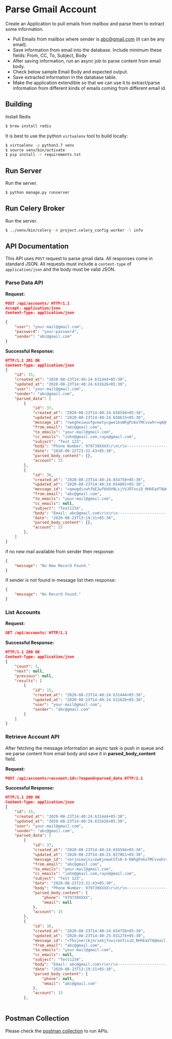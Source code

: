 # Parse Gmail Account

Create an Application to pull emails from mailbox and parse them to extract some information.

* Pull Emails from mailbox where sender is abc@gmail.com (it can be any email).
* Save information from email into the database. Include minimum these fields:
    From, CC, To, Subject, Body
* After saving information, run an async job to parse content from email body.
* Check below sample Email Body and expected output.
* Save extracted information in the database table.
* Make the application extendible so that we can use it to extract/parse information from different kinds of emails coming from different email id.



## Building
Install Redis
```sh
$ brew install redis
```

It is best to use the python `virtualenv` tool to build locally:

```sh
$ virtualenv -p python3.7 venv
$ source venv/bin/activate
$ pip install -r requirements.txt
```

## Run Server
Run the server.
```sh
$ python manage.py runserver
```

## Run Celery Broker
Run the server.
```sh
$ ../venv/bin/celery -A project.celery_config worker -l info
```

## API Documentation

This API uses `POST` request to parse gmail data. All responses come in standard JSON. All requests must include a `content-type` of `application/json` and the body must be valid JSON.

### Parse Data API

**Request:**
```json
POST /api/accounts/ HTTP/1.1
Accept: application/json
Content-Type: application/json

{
    "user": "your-mail@gmail.com",
    "password": "your-password",
    "sender": "abc@gmail.com"
}
```
**Successful Response:**
```json
HTTP/1.1 201 OK
Content-Type: application/json
{
    "id": 15,
    "created_at": "2020-08-23T14:40:24.631444+05:30",
    "updated_at": "2020-08-23T14:40:24.631626+05:30",
    "user": "your-mail@gmail.com",
    "sender": "abc@gmail.com",
    "parsed_data": [
        {
            "id": 37,
            "created_at": "2020-08-23T14:40:24.658594+05:30",
            "updated_at": "2020-08-23T14:40:24.658633+05:30",
            "message_id": "<wegheiwuufgvewtycgweibsWhgPo6xTMCvvwhr=qA@mail.gmail.com>",
            "from_email": "abc@gmail.com",
            "to_emails": "your-mail@gmail.com",
            "cc_emails": "john@gmail.com,rayn@gmail.com",
            "subject": "Test 123",
            "body": "Phone Number: 979739XXXX\r\n\r\n----------------------------------------------------------\r\n\r\nNumber of submissions received\r\n\r\n15/500 this month\r\n\r\nJuly 17th – August 16th\r\n\r\n\r\n--",
            "date": "2020-08-22T23:31:43+05:30",
            "parsed_body_content": {},
            "account": 15
        },
        {
            "id": 36,
            "created_at": "2020-08-23T14:40:24.654758+05:30",
            "updated_at": "2020-08-23T14:40:24.654801+05:30",
            "message_id": "<qewgdicwhfbEIwfbhDVNLsjYVJOTxsiD_RHhEaVTA@mail.gmail.com>",
            "from_email": "abc@gmail.com",
            "to_emails": "your-mail@gmail.com",
            "cc_emails": null,
            "subject": "Test1234",
            "body": "Email: abc@gmail.com\r\n\r\n----------------------------------------------------------\r\n\r\nNumber of submissions received\r\n\r\n15/500 this month\r\n\r\nJuly 17th – August 16th\r\n\r\n\r\n--",
            "date": "2020-08-23T13:19:31+05:30",
            "parsed_body_content": {},
            "account": 15
        },
    ]
}
```

if no new mail available from sender then response:
```json
{
    "message": "No New Record Found."
}
```
if sender is not found in message list then response:
```json
{
    "message": "No Record Found."
}
```

### List Accounts

**Request:**
```json
GET /api/accounts/ HTTP/1.1
```
**Successful Response:**
```json
HTTP/1.1 200 OK
Content-Type: application/json
{
    "count": 1,
    "next": null,
    "previous": null,
    "results": [
        {
            "id": 15,
            "created_at": "2020-08-23T14:40:24.631444+05:30",
            "updated_at": "2020-08-23T14:40:24.631626+05:30",
            "user": "your-mail@gmail.com",
            "sender": "abc@gmail.com"
        }
    ]
}
```

### Retrieve Account API
After fetching the message information an async task is push in queue and we parse content from email body and save it in **parsed_body_content** field.

**Request:**
```json
POST /api/accounts/<account:id>/?expand=parsed_data HTTP/1.1
```
**Successful Response:**
```json
HTTP/1.1 200 OK
Content-Type: application/json
{
    "id": 15,
    "created_at": "2020-08-23T14:40:24.631444+05:30",
    "updated_at": "2020-08-23T14:40:24.631626+05:30",
    "user": "your-mail@gmail.com",
    "sender": "abc@gmail.com",
    "parsed_data": [
        {
            "id": 37,
            "created_at": "2020-08-23T14:40:24.658594+05:30",
            "updated_at": "2020-08-23T14:40:25.027061+05:30",
            "message_id": "<erjniewjnicewkjnewCSTs6-4-EWhgPo6xTMCvvwhr=qA@mail.gmail.com>",
            "from_email": "abc@gmail.com",
            "to_emails": "your-mail@gmail.com",
            "cc_emails": "john@gmail.com,rayn@gmail.com",
            "subject": "Test 123",
            "date": "2020-08-22T23:31:43+05:30",
            "body": "Phone Number: 979739XXXX\r\n\r\n----------------------------------------------------------\r\n\r\nNumber of submissions received\r\n\r\n15/500 this month\r\n\r\nJuly 17th – August 16th\r\n\r\n\r\n--",
            "parsed_body_content": {
                "phone": "979739XXXX",
                "email": null
            },
            "account": 15
        },
        {
            "id": 36,
            "created_at": "2020-08-23T14:40:24.654758+05:30",
            "updated_at": "2020-08-23T14:40:25.031274+05:30",
            "message_id": "<fhvjnerikjnriekjfnvirenfisiD_RHhEaVTA@mail.gmail.com>",
            "from_email": "abc@gmail.com",
            "to_emails": "your-mail@gmail.com",
            "cc_emails": null,
            "subject": "Test1234",
            "body": "Email: abc@gmail.com\r\n\r\n----------------------------------------------------------\r\n\r\nNumber of submissions received\r\n\r\n15/500 this month\r\n\r\nJuly 17th – August 16th\r\n\r\n\r\n--",
            "date": "2020-08-23T13:19:31+05:30",
            "parsed_body_content": {
                "phone": null,
                "email": "abc@gmail.com"
            },
            "account": 15
        },
 
```
 
## Postman Collection
Please check the [postman collection](https://www.getpostman.com/collections/f379e38f7d5698097c00]) to run APIs.
